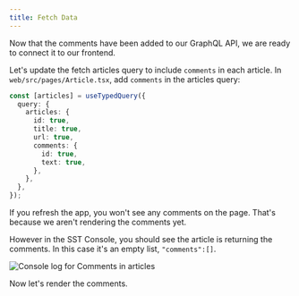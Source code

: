 ```yaml
---
title: Fetch Data
---
```


Now that the comments have been added to our GraphQL API, we are ready to connect it to our frontend.

Let's update the fetch articles query to include `comments` in each article. In `web/src/pages/Article.tsx`, add `comments` in the articles query:

```ts {7-10} title="web/src/pages/Article.tsx"
const [articles] = useTypedQuery({
  query: {
    articles: {
      id: true,
      title: true,
      url: true,
      comments: {
        id: true,
        text: true,
      },
    },
  },
});
```

If you refresh the app, you won't see any comments on the page. That's because we aren't rendering the comments yet.

However in the SST Console, you should see the article is returning the comments. In this case it's an empty list, `"comments":[]`.

![Console log for Comments in articles](/img/fetch-data/console-log-for-comments-in-articles.png)

Now let's render the comments.
